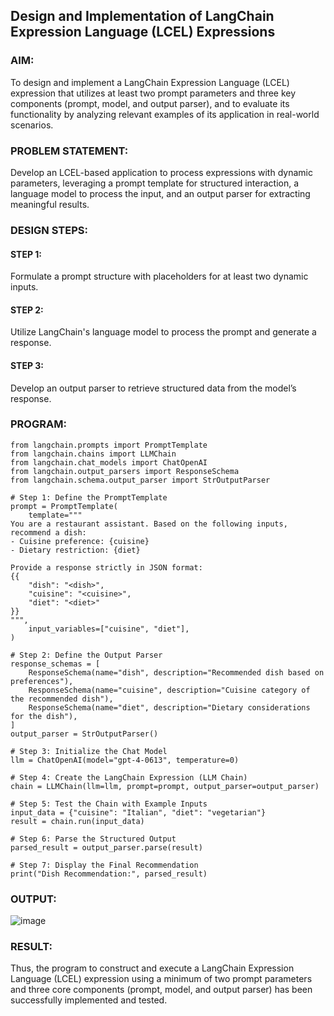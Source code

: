 ## Design and Implementation of LangChain Expression Language (LCEL) Expressions

### AIM:
To design and implement a LangChain Expression Language (LCEL) expression that utilizes at least two prompt parameters and three key components (prompt, model, and output parser), and to evaluate its functionality by analyzing relevant examples of its application in real-world scenarios.

### PROBLEM STATEMENT:
Develop an LCEL-based application to process expressions with dynamic parameters, leveraging a prompt template for structured interaction, a language model to process the input, and an output parser for extracting meaningful results.

### DESIGN STEPS:

#### STEP 1:
Formulate a prompt structure with placeholders for at least two dynamic inputs.

#### STEP 2:
Utilize LangChain's language model to process the prompt and generate a response.

#### STEP 3:
Develop an output parser to retrieve structured data from the model’s response.

### PROGRAM:
```
from langchain.prompts import PromptTemplate
from langchain.chains import LLMChain
from langchain.chat_models import ChatOpenAI
from langchain.output_parsers import ResponseSchema
from langchain.schema.output_parser import StrOutputParser

# Step 1: Define the PromptTemplate
prompt = PromptTemplate(
    template="""
You are a restaurant assistant. Based on the following inputs, recommend a dish:
- Cuisine preference: {cuisine}
- Dietary restriction: {diet}

Provide a response strictly in JSON format:
{{
    "dish": "<dish>",
    "cuisine": "<cuisine>",
    "diet": "<diet>"
}}
""",
    input_variables=["cuisine", "diet"],
)

# Step 2: Define the Output Parser
response_schemas = [
    ResponseSchema(name="dish", description="Recommended dish based on preferences"),
    ResponseSchema(name="cuisine", description="Cuisine category of the recommended dish"),
    ResponseSchema(name="diet", description="Dietary considerations for the dish"),
]
output_parser = StrOutputParser()

# Step 3: Initialize the Chat Model
llm = ChatOpenAI(model="gpt-4-0613", temperature=0)

# Step 4: Create the LangChain Expression (LLM Chain)
chain = LLMChain(llm=llm, prompt=prompt, output_parser=output_parser)

# Step 5: Test the Chain with Example Inputs
input_data = {"cuisine": "Italian", "diet": "vegetarian"}
result = chain.run(input_data)

# Step 6: Parse the Structured Output
parsed_result = output_parser.parse(result)

# Step 7: Display the Final Recommendation
print("Dish Recommendation:", parsed_result)

```
### OUTPUT:

![image](https://github.com/user-attachments/assets/585fe28a-e8f3-4cfb-8e65-075db758819b)

### RESULT:
Thus, the program to construct and execute a LangChain Expression Language (LCEL) expression using a minimum of two prompt parameters and three core components (prompt, model, and output parser) has been successfully implemented and tested.

